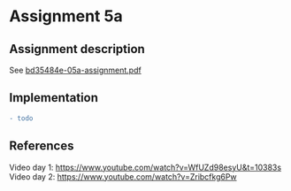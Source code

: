 # Assignment 5a

## Assignment description
See [bd35484e-05a-assignment.pdf](bd35484e-05a-assignment.pdf)

## Implementation
```diff
- todo
```


## References
Video day 1: https://www.youtube.com/watch?v=WfUZd98esyU&t=10383s  
Video day 2: https://www.youtube.com/watch?v=Zribcfkg6Pw  
